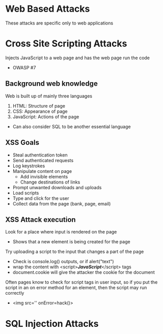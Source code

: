 Web Based Attacks
=========================

These attacks are specific only to web applications

# Cross Site Scripting Attacks
Injects JavaScript to a web page and has the web page run the code
* OWASP #7

## Background web knowledge
Web is built up of mainly three languages
1. HTML: Structure of page
1. CSS: Appearance of page
1. JavaScript: Actions of the page
  * Can also consider SQL to be another essential language

## XSS Goals
* Steal authentication token
* Send authenticated requests
* Log keystrokes
* Manipulate content on page
  * Add invisible elements
  * Change destinations of links
* Prompt unwanted downloads and uploads
* Load scripts
* Type and click for the user
* Collect data from the page (bank, page, email)

## XSS Attack execution
Look for a place where input is rendered on the page
* Shows that a new element is being created for the page

Try uploading a script to the input that changes a part of the page
* Check is console.log() outputs, or if alert("text")
* wrap the content with \<script>***JavaScript***\</script> tags
* document.cookie will give the attacker the cookie for the document

Often pages know to check for script tags in user input, so if you put the script in an on error method for an element, then the script may run correctly
* \<img src='' onError=hack()>

# SQL Injection Attacks
